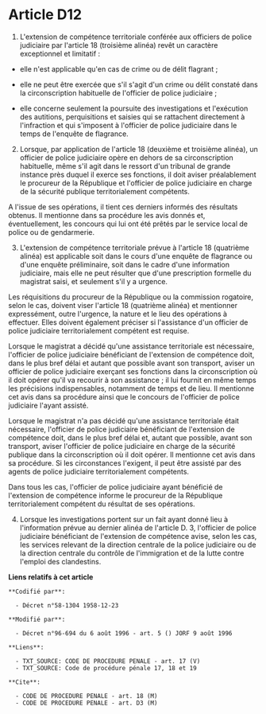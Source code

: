 # Article D12

1. L'extension de compétence territoriale conférée aux officiers de police judiciaire par l'article 18 (troisième alinéa)
revêt un caractère exceptionnel et limitatif :

- elle n'est applicable qu'en cas de crime ou de délit flagrant ;

- elle ne peut être exercée que s'il s'agit d'un crime ou délit constaté dans la circonscription habituelle de l'officier de
police judiciaire ;

- elle concerne seulement la poursuite des investigations et l'exécution des autitions, perquisitions et saisies qui se
rattachent directement à l'infraction et qui s'imposent à l'officier de police judiciaire dans le temps de l'enquête de
flagrance.

2. Lorsque, par application de l'article 18 (deuxième et troisième alinéa), un officier de police judiciaire opère en dehors
de sa circonscription habituelle, même s'il agit dans le ressort d'un tribunal de grande instance près duquel il exerce ses
fonctions, il doit aviser préalablement le procureur de la République et l'officier de police judiciaire en charge de la
sécurité publique territorialement compétents.

A l'issue de ses opérations, il tient ces derniers informés des résultats obtenus. Il mentionne dans sa procédure les avis
donnés et, éventuellement, les concours qui lui ont été prêtés par le service local de police ou de gendarmerie.

3. L'extension de compétence territoriale prévue à l'article 18 (quatrième alinéa) est applicable soit dans le cours d'une
enquête de flagrance ou d'une enquête préliminaire, soit dans le cadre d'une information judiciaire, mais elle ne peut
résulter que d'une prescription formelle du magistrat saisi, et seulement s'il y a urgence.

Les réquisitions du procureur de la République ou la commission rogatoire, selon le cas, doivent viser l'article 18
(quatrième alinéa) et mentionner expressément, outre l'urgence, la nature et le lieu des opérations à effectuer. Elles
doivent également préciser si l'assistance d'un officier de police judiciaire territorialement compétent est requise.

Lorsque le magistrat a décidé qu'une assistance territoriale est nécessaire, l'officier de police judiciaire bénéficiant de
l'extension de compétence doit, dans le plus bref délai et autant que possible avant son transport, aviser un officier de
police judiciaire exerçant ses fonctions dans la circonscription où il doit opérer qu'il va recourir à son assistance ; il
lui fournit en même temps les précisions indispensables, notamment de temps et de lieu. Il mentionne cet avis dans sa
procédure ainsi que le concours de l'officier de police judiciaire l'ayant assisté.

Lorsque le magistrat n'a pas décidé qu'une assistance territoriale était nécessaire, l'officier de police judiciaire
bénéficiant de l'extension de compétence doit, dans le plus bref délai et, autant que possible, avant son transport, aviser
l'officier de police judiciaire en charge de la sécurité publique dans la circonscription où il doit opérer. Il mentionne cet
avis dans sa procédure. Si les circonstances l'exigent, il peut être assisté par des agents de police judiciaire
territorialement compétents.

Dans tous les cas, l'officier de police judiciaire ayant bénéficié de l'extension de compétence informe le procureur de la
République territorialement compétent du résultat de ses opérations.

4. Lorsque les investigations portent sur un fait ayant donné lieu à l'information prévue au dernier alinéa de l'article D.
3, l'officier de police judiciaire bénéficiant de l'extension de compétence avise, selon les cas, les services relevant de la
direction centrale de la police judiciaire ou de la direction centrale du contrôle de l'immigration et de la lutte contre
l'emploi des clandestins.

**Liens relatifs à cet article**

	**Codifié par**:

	  - Décret n°58-1304 1958-12-23

	**Modifié par**:

	  - Décret n°96-694 du 6 août 1996 - art. 5 () JORF 9 août 1996

	**Liens**:

	  - TXT_SOURCE: CODE DE PROCEDURE PENALE - art. 17 (V)
	  - TXT_SOURCE: Code de procédure pénale 17, 18 et 19

	**Cite**:

	  - CODE DE PROCEDURE PENALE - art. 18 (M)
	  - CODE DE PROCEDURE PENALE - art. D3 (M)
